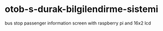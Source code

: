 # otob-s-durak-bilgilendirme-sistemi
bus stop passenger information screen with raspberry pi and 16x2 lcd
